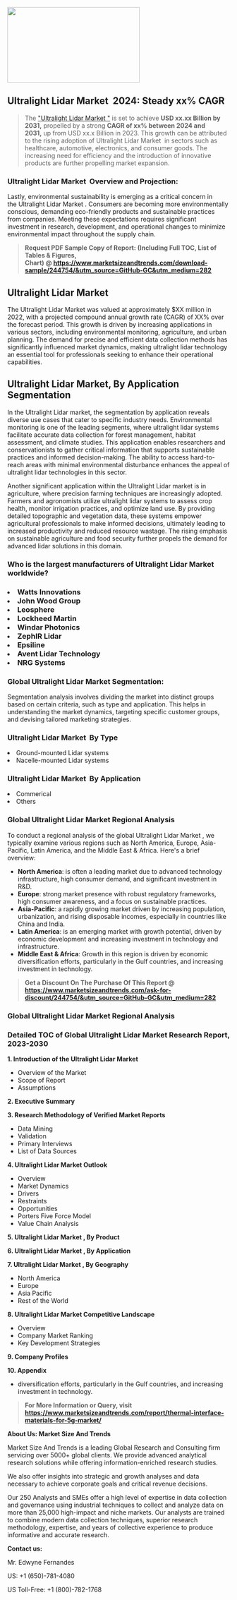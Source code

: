 <p><img class="alignnone size-medium wp-image-20088" src="https://ffe5etoiles.com/wp-content/uploads/2024/12/MST1-300x171.png" alt="" width="300" height="171" /></p><h2 id="ember46" class="ember-view reader-text-block__heading-2">Ultralight Lidar Market &nbsp;2024: Steady&nbsp;xx% CAGR</h2><blockquote id="ember47" class="ember-view reader-text-block__blockquote">The&nbsp;<a class="app-aware-link " href="https://www.marketsizeandtrends.com/download-sample/244754/&utm_source=GitHub-GC&utm_medium=282" target="_blank" data-test-app-aware-link="">"Ultralight Lidar Market "</a>&nbsp;is set to achieve&nbsp;<strong>USD&nbsp;xx.xx&nbsp;Billion by 2031,</strong>&nbsp;propelled by a strong&nbsp;<strong>CAGR of&nbsp;xx% between 2024 and 2031,</strong>&nbsp;up from USD xx.x Billion in 2023. This growth can be attributed to the rising adoption of&nbsp;Ultralight Lidar Market &nbsp;in sectors such as healthcare, automotive, electronics, and consumer goods. The increasing need for efficiency and the introduction of innovative products are further propelling market expansion.</blockquote><h3 id="ember48" class="ember-view reader-text-block__heading-3">Ultralight Lidar Market &nbsp;Overview and Projection:</h3><p id="ember49" class="ember-view reader-text-block__paragraph">Lastly, environmental sustainability is emerging as a critical concern in the&nbsp;Ultralight Lidar Market . Consumers are becoming more environmentally conscious, demanding eco-friendly products and sustainable practices from companies. Meeting these expectations requires significant investment in research, development, and operational changes to minimize environmental impact throughout the supply chain.</p><blockquote id="ember50" class="ember-view reader-text-block__blockquote"><strong>Request PDF Sample Copy of Report: (Including Full TOC, List of Tables &amp; Figures, Chart)&nbsp;@&nbsp;<strong><a href="https://www.marketsizeandtrends.com/download-sample/244754/&utm_source=GitHub-GC&utm_medium=282" target="_blank">https://www.marketsizeandtrends.com/download-sample/244754/&utm_source=GitHub-GC&utm_medium=282</a></strong></strong></blockquote><h3 class=""><h2>Ultralight Lidar Market</h2><p>The Ultralight Lidar Market was valued at approximately $XX million in 2022, with a projected compound annual growth rate (CAGR) of XX% over the forecast period. This growth is driven by increasing applications in various sectors, including environmental monitoring, agriculture, and urban planning. The demand for precise and efficient data collection methods has significantly influenced market dynamics, making ultralight lidar technology an essential tool for professionals seeking to enhance their operational capabilities.</p><h2>Ultralight Lidar Market, By Application Segmentation</h2><p>In the Ultralight Lidar market, the segmentation by application reveals diverse use cases that cater to specific industry needs. Environmental monitoring is one of the leading segments, where ultralight lidar systems facilitate accurate data collection for forest management, habitat assessment, and climate studies. This application enables researchers and conservationists to gather critical information that supports sustainable practices and informed decision-making. The ability to access hard-to-reach areas with minimal environmental disturbance enhances the appeal of ultralight lidar technologies in this sector.</p><p>Another significant application within the Ultralight Lidar market is in agriculture, where precision farming techniques are increasingly adopted. Farmers and agronomists utilize ultralight lidar systems to assess crop health, monitor irrigation practices, and optimize land use. By providing detailed topographic and vegetation data, these systems empower agricultural professionals to make informed decisions, ultimately leading to increased productivity and reduced resource wastage. The rising emphasis on sustainable agriculture and food security further propels the demand for advanced lidar solutions in this domain.</p></h3><h3 id="" class="">Who is the largest manufacturers of&nbsp;Ultralight Lidar Market worldwide?</h3><h3 class=""></Li><Li>Watts Innovations</Li><Li> John Wood Group</Li><Li> Leosphere</Li><Li> Lockheed Martin</Li><Li> Windar Photonics</Li><Li> ZephIR Lidar</Li><Li> Epsiline</Li><Li> Avent Lidar Technology</Li><Li> NRG Systems</h3><h3 id="ember53" class="ember-view reader-text-block__heading-3">Global&nbsp;Ultralight Lidar Market Segmentation:</h3><p id="ember54" class="ember-view reader-text-block__paragraph">Segmentation analysis involves dividing the market into distinct groups based on certain criteria, such as type and application. This helps in understanding the market dynamics, targeting specific customer groups, and devising tailored marketing strategies.</p><h3 id="" class="">Ultralight Lidar Market &nbsp;By Type</h3><p></Li><Li>Ground-mounted Lidar systems</Li><Li> Nacelle-mounted Lidar systems</p><h3 id="" class="">Ultralight Lidar Market &nbsp;By Application</h3><p class=""></Li><Li>Commerical</Li><Li> Others</p><h3 id="ember62" class="ember-view reader-text-block__heading-3">Global Ultralight Lidar Market Regional Analysis</h3><p id="ember63" class="ember-view reader-text-block__paragraph">To conduct a regional analysis of the global Ultralight Lidar Market , we typically examine various regions such as North America, Europe, Asia-Pacific, Latin America, and the Middle East &amp; Africa. Here's a brief overview:</p><ul><li><strong>North America</strong>: is often a leading market due to advanced technology infrastructure, high consumer demand, and significant investment in R&amp;D.</li><li><strong>Europe</strong>: strong market presence with robust regulatory frameworks, high consumer awareness, and a focus on sustainable practices.</li><li><strong>Asia-Pacific</strong>: a rapidly growing market driven by increasing population, urbanization, and rising disposable incomes, especially in countries like China and India.</li><li><strong>Latin America</strong>: is an emerging market with growth potential, driven by economic development and increasing investment in technology and infrastructure.</li><li><strong>Middle East &amp; Africa</strong>: Growth in this region is driven by economic diversification efforts, particularly in the Gulf countries, and increasing investment in technology.</li></ul><blockquote id="ember61" class="ember-view reader-text-block__blockquote"><strong>Get a Discount On The Purchase Of This Report @ <strong><a href="https://html-cleaner.com/" target="">https://www.marketsizeandtrends.com/ask-for-discount/244754/&utm_source=GitHub-GC&utm_medium=282</a></strong></strong></blockquote><h3 id="ember62" class="ember-view reader-text-block__heading-3">Global Ultralight Lidar Market Regional Analysis</h3><h3 id="" class="">Detailed TOC of Global Ultralight Lidar Market Research Report, 2023-2030</h3><p id="" class=""><strong>1. Introduction of the Ultralight Lidar Market </strong></p><ul><li>Overview of the Market</li><li>Scope of Report</li><li>Assumptions</li></ul><p id="" class=""><strong>2. Executive Summary</strong></p><p id="" class=""><strong>3. Research Methodology of Verified Market Reports</strong></p><ul><li>Data Mining</li><li>Validation</li><li>Primary Interviews</li><li>List of Data Sources</li></ul><p id="" class=""><strong>4. Ultralight Lidar Market Outlook</strong></p><ul><li>Overview</li><li>Market Dynamics</li><li>Drivers</li><li>Restraints</li><li>Opportunities</li><li>Porters Five Force Model</li><li>Value Chain Analysis</li></ul><p id="" class=""><strong>5. Ultralight Lidar Market , By Product</strong></p><p id="" class=""><strong>6. Ultralight Lidar Market , By Application</strong></p><p id="" class=""><strong>7. Ultralight Lidar Market , By Geography</strong></p><ul><li>North America</li><li>Europe</li><li>Asia Pacific</li><li>Rest of the World</li></ul><p id="" class=""><strong>8. Ultralight Lidar Market Competitive Landscape</strong></p><ul><li>Overview</li><li>Company Market Ranking</li><li>Key Development Strategies</li></ul><p id="" class=""><strong>9. Company Profiles</strong></p><p id="" class=""><strong>10. Appendix</strong></p><ul><li>diversification efforts, particularly in the Gulf countries, and increasing investment in technology.</li></ul><blockquote id="ember65" class="ember-view reader-text-block__blockquote"><strong>For More Information or Query, visit <strong><strong><a href="https://html-cleaner.com/" target="">https://www.marketsizeandtrends.com/report/thermal-interface-materials-for-5g-market/</a></strong></strong></strong></blockquote><p id="" class=""><strong>About Us: Market Size And Trends</strong></p><p id="" class="">Market Size And Trends is a leading Global Research and Consulting firm servicing over 5000+ global clients. We provide advanced analytical research solutions while offering information-enriched research studies.</p><p id="" class="">We also offer insights into strategic and growth analyses and data necessary to achieve corporate goals and critical revenue decisions.</p><p id="" class="">Our 250 Analysts and SMEs offer a high level of expertise in data collection and governance using industrial techniques to collect and analyze data on more than 25,000 high-impact and niche markets. Our analysts are trained to combine modern data collection techniques, superior research methodology, expertise, and years of collective experience to produce informative and accurate research.</p><p id="" class=""><strong>Contact us:</strong></p><p id="" class="">Mr. Edwyne Fernandes</p><p id="" class="">US: +1 (650)-781-4080</p><p id="" class="">US Toll-Free: +1 (800)-782-1768</p>
